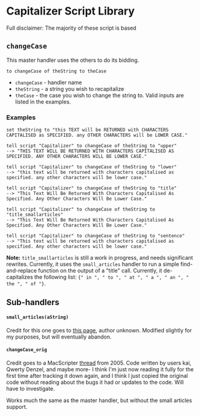# Capitalizer Script Library
Full disclaimer: The majority of these script  is based

## `changeCase`
This master handler uses the others to do its bidding.

```applescript
to changeCase of theString to theCase
```
- `changeCase` - handler name
- `theString` - a string you wish to recapitalize
- `theCase` - the case you wish to change the string to. Valid inputs are listed in the examples.

### Examples
```applescript
set theString to "this TEXT will be RETURNED with CHARACTERS CAPITALISED as SPECIFIED. any OTHER CHARACTERS will be LOWER CASE."

tell script "Capitalizer" to changeCase of theString to "upper"
--> "THIS TEXT WILL BE RETURNED WITH CHARACTERS CAPITALISED AS SPECIFIED. ANY OTHER CHARACTERS WILL BE LOWER CASE."

tell script "Capitalizer" to changeCase of theString to "lower"
--> "this text will be returned with characters capitalised as specified. any other characters will be lower case."

tell script "Capitalizer" to changeCase of theString to "title"
--> "This Text Will Be Returned With Characters Capitalised As Specified. Any Other Characters Will Be Lower Case."

tell script "Capitalizer" to changeCase of theString to "title_smallarticles"
--> "This Text Will Be Returned With Characters Capitalised As Specified. Any Other Characters Will Be Lower Case."

tell script "Capitalizer" to changeCase of theString to "sentence"
--> "This text will be returned with characters capitalised as specified. Any other characters will be lower case."
```

**Note:** `title_smallarticles` is still a work in progress, and needs significant rewrites. Currently, it uses the `small_articles` handler to run a simple find-and-replace function on the output of a "title" call. Currently, it de-capitalizes the following list: `{" in ", " to ", " at ", " a ", " an ", " the ", " of "}`.

## Sub-handlers
#### `small_articles(aString)`
Credit for this one goes to [this page](https://www.howtobuildsoftware.com/index.php/how-do/bnYd/applescript-title-case-with-applescript), author unknown. Modified slightly for my purposes, but will eventually abandon.

#### `changeCase_orig`
Credit goes to a MacScripter [thread](https://macscripter.net/viewtopic.php?pid=42547) from 2005. Code written by users kai, Qwerty Denzel, and maybe more- I think I'm just now reading it fully for the first time after tracking it down again, and I think I just copied the original code without reading about the bugs it had or updates to the code. Will have to investigate.

Works much the same as the master handler, but without the small articles support.
